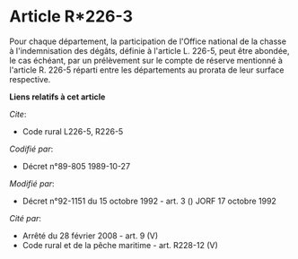 # Article R*226-3

Pour chaque département, la participation de l'Office national de la chasse à l'indemnisation des dégâts, définie à l'article
L. 226-5, peut être abondée, le cas échéant, par un prélèvement sur le compte de réserve mentionné à l'article R. 226-5
réparti entre les départements au prorata de leur surface respective.

**Liens relatifs à cet article**

_Cite_:

  - Code rural L226-5, R226-5

_Codifié par_:

  - Décret n°89-805 1989-10-27

_Modifié par_:

  - Décret n°92-1151 du 15 octobre 1992 - art. 3 () JORF 17 octobre 1992

_Cité par_:

  - Arrêté du 28 février 2008 - art. 9 (V)
  - Code rural et de la pêche maritime - art. R228-12 (V)
